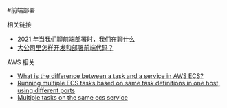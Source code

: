 #前端部署

相关链接
- [2021 年当我们聊前端部署时，我们在聊什么](https://juejin.cn/post/7017710911443959839)
- [大公司里怎样开发和部署前端代码？](https://www.zhihu.com/question/20790576)

AWS 相关
- [What is the difference between a task and a service in AWS ECS?](https://stackoverflow.com/questions/42960678/what-is-the-difference-between-a-task-and-a-service-in-aws-ecs)
- [Running multiple ECS tasks based on same task definitions in one host, using different ports](https://stackoverflow.com/questions/41221897/running-multiple-ecs-tasks-based-on-same-task-definitions-in-one-host-using-dif)
- [Multiple tasks on the same ecs service](https://stackoverflow.com/questions/69993605/multiple-tasks-on-the-same-ecs-service)
